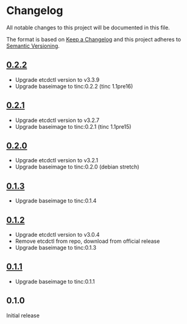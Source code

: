 # Changelog
All notable changes to this project will be documented in this file.

The format is based on [Keep a Changelog](http://keepachangelog.com/en/1.0.0/)
and this project adheres to [Semantic Versioning](http://semver.org/spec/v2.0.0.html).

## [0.2.2]
 - Upgrade etcdctl version to v3.3.9
 - Upgrade baseimage to tinc:0.2.2 (tinc 1.1pre16)

## [0.2.1]
 - Upgrade etcdctl version to v3.2.7
 - Upgrade baseimage to tinc:0.2.1 (tinc 1.1pre15)

## [0.2.0]
  - Upgrade etcdctl version to v3.2.1
  - Upgrade baseimage to tinc:0.2.0 (debian stretch)

## [0.1.3]
  - Upgrade baseimage to tinc:0.1.4

## [0.1.2]
  - Upgrade etcdctl version to v3.0.4
  - Remove etcdctl from repo, download from official release
  - Upgrade baseimage to tinc:0.1.3

## [0.1.1]
  - Upgrade baseimage to tinc:0.1.1

## 0.1.0
Initial release

[0.2.2]: https://github.com/osixia/docker-tinc-etcd/compare/v0.2.1...v0.2.2
[0.2.1]: https://github.com/osixia/docker-tinc-etcd/compare/v0.2.0...v0.2.1
[0.2.0]: https://github.com/osixia/docker-tinc-etcd/compare/v0.1.4...v0.2.0
[0.1.4]: https://github.com/osixia/docker-tinc-etcd/compare/v0.1.3...v0.1.4
[0.1.3]: https://github.com/osixia/docker-tinc-etcd/compare/v0.1.2...v0.1.3
[0.1.2]: https://github.com/osixia/docker-tinc-etcd/compare/v0.1.1...v0.1.2
[0.1.1]: https://github.com/osixia/docker-tinc-etcd/compare/v0.1.0...v0.1.1